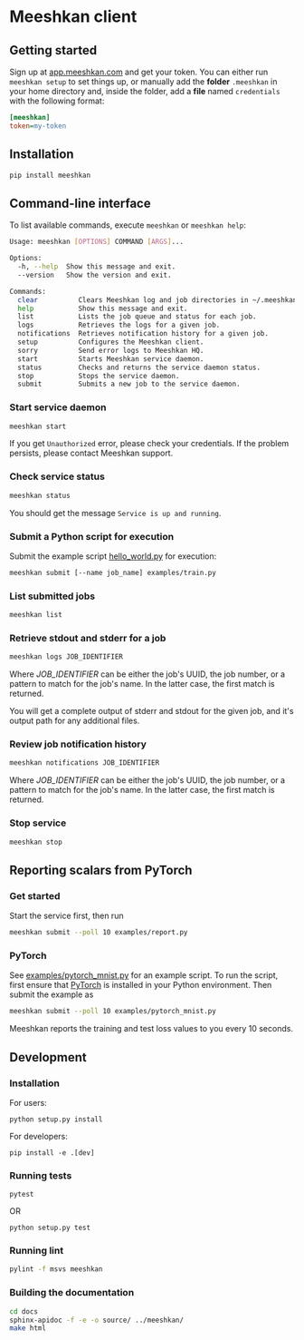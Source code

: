 # Meeshkan client

## Getting started
Sign up at [app.meeshkan.com](https://app.meeshkan.com) and get your token.
You can either run `meeshkan setup` to set things up, or manually add the **folder** `.meeshkan` in your home directory and, inside the folder, add a **file** named `credentials` with the following format:
```ini
[meeshkan]
token=my-token
```

## Installation
```bash
pip install meeshkan
```

## Command-line interface
To list available commands, execute `meeshkan` or `meeshkan help`:
```bash
Usage: meeshkan [OPTIONS] COMMAND [ARGS]...

Options:
  -h, --help  Show this message and exit.
  --version   Show the version and exit.

Commands:
  clear          Clears Meeshkan log and job directories in ~/.meeshkan.
  help           Show this message and exit.
  list           Lists the job queue and status for each job.
  logs           Retrieves the logs for a given job.
  notifications  Retrieves notification history for a given job.
  setup          Configures the Meeshkan client.
  sorry          Send error logs to Meeshkan HQ.
  start          Starts Meeshkan service daemon.
  status         Checks and returns the service daemon status.
  stop           Stops the service daemon.
  submit         Submits a new job to the service daemon.

```

### Start service daemon
```bash
meeshkan start
```
If you get `Unauthorized` error, please check your credentials. If the problem persists, please contact Meeshkan support.

### Check service status
```bash
meeshkan status
```
You should get the message `Service is up and running`.

### Submit a Python script for execution
Submit the example script [hello_world.py](./examples/hello_world.py) for execution:
```bash
meeshkan submit [--name job_name] examples/train.py
```

### List submitted jobs
```bash
meeshkan list
```

### Retrieve stdout and stderr for a job
```bash
meeshkan logs JOB_IDENTIFIER
```
Where *JOB_IDENTIFIER* can be either the job's UUID, the job number, or a pattern to match for the job's name.
In the latter case, the first match is returned.

You will get a complete output of stderr and stdout for the given job, and it's output path for any additional files.

### Review job notification history
```bash
meeshkan notifications JOB_IDENTIFIER
```
Where *JOB_IDENTIFIER* can be either the job's UUID, the job number, or a pattern to match for the job's name.
In the latter case, the first match is returned.


### Stop service
```bash
meeshkan stop
```

## Reporting scalars from PyTorch

### Get started
Start the service first, then run
``` bash
meeshkan submit --poll 10 examples/report.py
```

### PyTorch
See [examples/pytorch_mnist.py](./examples/pytorch_mnist.py) for an example script. To run the script,
first ensure that [PyTorch]() is installed in your Python environment. Then submit the example as
 ```bash
meeshkan submit --poll 10 examples/pytorch_mnist.py
```
Meeshkan reports the training and test loss values to you every 10 seconds.


## Development

### Installation
For users:
```{bash}
python setup.py install
```

For developers:
```{bash}
pip install -e .[dev]
```

### Running tests
```{bash}
pytest
```

OR

```{bash}
python setup.py test
```

### Running lint
```bash
pylint -f msvs meeshkan
```

### Building the documentation
```bash
cd docs
sphinx-apidoc -f -e -o source/ ../meeshkan/
make html
```